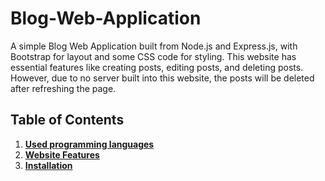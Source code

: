 # Blog-Web-Application

A simple Blog Web Application built from Node.js and Express.js, with Bootstrap for layout and some CSS code for styling. This website has essential features like creating posts, editing posts, and deleting posts. However, due to no server built into this website, the posts will be deleted after refreshing the page.

## Table of Contents
1. 	<ins>**Used programming languages**</ins>
2.  <ins>**Website Features**</ins>
3.  <ins>**Installation**</ins>
